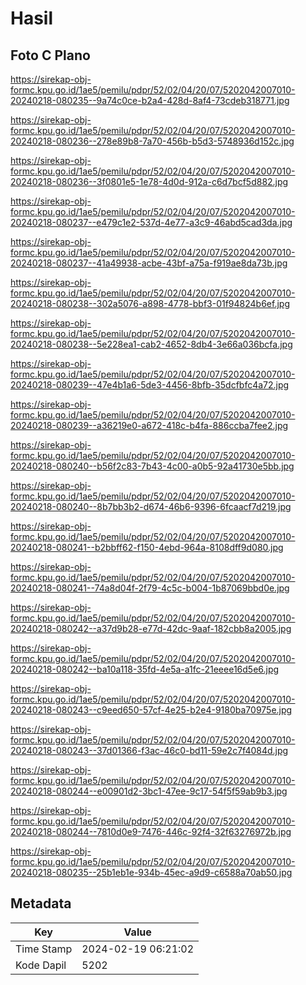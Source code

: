 # Hasil

## Foto C Plano

https://sirekap-obj-formc.kpu.go.id/1ae5/pemilu/pdpr/52/02/04/20/07/5202042007010-20240218-080235--9a74c0ce-b2a4-428d-8af4-73cdeb318771.jpg

https://sirekap-obj-formc.kpu.go.id/1ae5/pemilu/pdpr/52/02/04/20/07/5202042007010-20240218-080236--278e89b8-7a70-456b-b5d3-5748936d152c.jpg

https://sirekap-obj-formc.kpu.go.id/1ae5/pemilu/pdpr/52/02/04/20/07/5202042007010-20240218-080236--3f0801e5-1e78-4d0d-912a-c6d7bcf5d882.jpg

https://sirekap-obj-formc.kpu.go.id/1ae5/pemilu/pdpr/52/02/04/20/07/5202042007010-20240218-080237--e479c1e2-537d-4e77-a3c9-46abd5cad3da.jpg

https://sirekap-obj-formc.kpu.go.id/1ae5/pemilu/pdpr/52/02/04/20/07/5202042007010-20240218-080237--41a49938-acbe-43bf-a75a-f919ae8da73b.jpg

https://sirekap-obj-formc.kpu.go.id/1ae5/pemilu/pdpr/52/02/04/20/07/5202042007010-20240218-080238--302a5076-a898-4778-bbf3-01f94824b6ef.jpg

https://sirekap-obj-formc.kpu.go.id/1ae5/pemilu/pdpr/52/02/04/20/07/5202042007010-20240218-080238--5e228ea1-cab2-4652-8db4-3e66a036bcfa.jpg

https://sirekap-obj-formc.kpu.go.id/1ae5/pemilu/pdpr/52/02/04/20/07/5202042007010-20240218-080239--47e4b1a6-5de3-4456-8bfb-35dcfbfc4a72.jpg

https://sirekap-obj-formc.kpu.go.id/1ae5/pemilu/pdpr/52/02/04/20/07/5202042007010-20240218-080239--a36219e0-a672-418c-b4fa-886ccba7fee2.jpg

https://sirekap-obj-formc.kpu.go.id/1ae5/pemilu/pdpr/52/02/04/20/07/5202042007010-20240218-080240--b56f2c83-7b43-4c00-a0b5-92a41730e5bb.jpg

https://sirekap-obj-formc.kpu.go.id/1ae5/pemilu/pdpr/52/02/04/20/07/5202042007010-20240218-080240--8b7bb3b2-d674-46b6-9396-6fcaacf7d219.jpg

https://sirekap-obj-formc.kpu.go.id/1ae5/pemilu/pdpr/52/02/04/20/07/5202042007010-20240218-080241--b2bbff62-f150-4ebd-964a-8108dff9d080.jpg

https://sirekap-obj-formc.kpu.go.id/1ae5/pemilu/pdpr/52/02/04/20/07/5202042007010-20240218-080241--74a8d04f-2f79-4c5c-b004-1b87069bbd0e.jpg

https://sirekap-obj-formc.kpu.go.id/1ae5/pemilu/pdpr/52/02/04/20/07/5202042007010-20240218-080242--a37d9b28-e77d-42dc-9aaf-182cbb8a2005.jpg

https://sirekap-obj-formc.kpu.go.id/1ae5/pemilu/pdpr/52/02/04/20/07/5202042007010-20240218-080242--ba10a118-35fd-4e5a-a1fc-21eeee16d5e6.jpg

https://sirekap-obj-formc.kpu.go.id/1ae5/pemilu/pdpr/52/02/04/20/07/5202042007010-20240218-080243--c9eed650-57cf-4e25-b2e4-9180ba70975e.jpg

https://sirekap-obj-formc.kpu.go.id/1ae5/pemilu/pdpr/52/02/04/20/07/5202042007010-20240218-080243--37d01366-f3ac-46c0-bd11-59e2c7f4084d.jpg

https://sirekap-obj-formc.kpu.go.id/1ae5/pemilu/pdpr/52/02/04/20/07/5202042007010-20240218-080244--e00901d2-3bc1-47ee-9c17-54f5f59ab9b3.jpg

https://sirekap-obj-formc.kpu.go.id/1ae5/pemilu/pdpr/52/02/04/20/07/5202042007010-20240218-080244--7810d0e9-7476-446c-92f4-32f63276972b.jpg

https://sirekap-obj-formc.kpu.go.id/1ae5/pemilu/pdpr/52/02/04/20/07/5202042007010-20240218-080235--25b1eb1e-934b-45ec-a9d9-c6588a70ab50.jpg


## Metadata

| Key        | Value               |
| ---------- | ------------------- |
| Time Stamp | 2024-02-19 06:21:02 |
| Kode Dapil | 5202                |




